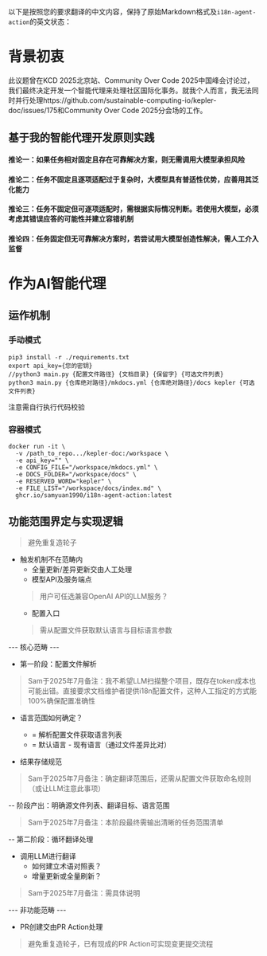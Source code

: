 以下是按照您的要求翻译的中文内容，保持了原始Markdown格式及`i18n-agent-action`的英文状态：

# 背景初衷
此议题曾在KCD 2025北京站、Community Over Code 2025中国峰会讨论过，我们最终决定开发一个智能代理来处理社区国际化事务。就我个人而言，我无法同时并行处理https://github.com/sustainable-computing-io/kepler-doc/issues/175和Community Over Code 2025分会场的工作。

## 基于我的智能代理开发原则实践

#### 推论一：如果任务相对固定且存在可靠解决方案，则无需调用大模型承担风险

#### 推论二：任务不固定且逐项适配过于复杂时，大模型具有普适性优势，应善用其泛化能力

#### 推论三：任务不固定但可逐项适配时，需根据实际情况判断。若使用大模型，必须考虑其错误应答的可能性并建立容错机制

#### 推论四：任务固定但无可靠解决方案时，若尝试用大模型创造性解决，需人工介入监督

# 作为AI智能代理
## 运作机制
### 手动模式
```
pip3 install -r ./requirements.txt
export api_key={您的密钥}
//python3 main.py {配置文件路径} {文档目录} {保留字} {可选文件列表}
python3 main.py {仓库绝对路径}/mkdocs.yml {仓库绝对路径}/docs kepler {可选文件列表}
```
注意需自行执行代码校验

### 容器模式
```
docker run -it \
  -v /path_to_repo.../kepler-doc:/workspace \
  -e api_key="" \
  -e CONFIG_FILE="/workspace/mkdocs.yml" \
  -e DOCS_FOLDER="/workspace/docs" \
  -e RESERVED_WORD="kepler" \
  -e FILE_LIST="/workspace/docs/index.md" \
  ghcr.io/samyuan1990/i18n-agent-action:latest
```

## 功能范围界定与实现逻辑

> 避免重复造轮子
- 触发机制不在范畴内
	- 全量更新/差异更新交由人工处理
  - 模型API及服务端点
  > 用户可任选兼容OpenAI API的LLM服务？
	- 配置入口
  > 需从配置文件获取默认语言与目标语言参数

--- 核心范畴 ---
- 第一阶段：配置文件解析
> Sam于2025年7月备注：我不希望LLM扫描整个项目，既存在token成本也可能出错。直接要求文档维护者提供i18n配置文件，这种人工指定的方式能100%确保配置准确性

- 语言范围如何确定？
	- = 解析配置文件获取语言列表
	- = 默认语言 - 现有语言（通过文件差异比对）

- 结果存储规范
> Sam于2025年7月备注：确定翻译范围后，还需从配置文件获取命名规则（或让LLM注意此事项）

-- 阶段产出：明确源文件列表、翻译目标、语言范围
> Sam于2025年7月备注：本阶段最终需输出清晰的任务范围清单

-- 第二阶段：循环翻译处理
- 调用LLM进行翻译
	- 如何建立术语对照表？
	- 增量更新或全量刷新？

> Sam于2025年7月备注：需具体说明

--- 非功能范畴 ---
- PR创建交由PR Action处理

> 避免重复造轮子，已有现成的PR Action可实现变更提交流程